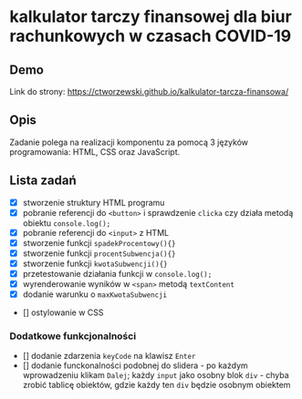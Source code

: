 # kalkulator tarczy finansowej dla biur rachunkowych w czasach COVID-19

## Demo

Link do strony: https://ctworzewski.github.io/kalkulator-tarcza-finansowa/

## Opis

Zadanie polega na realizacji komponentu za pomocą 3 języków
programowania: HTML, CSS oraz JavaScript.

## Lista zadań

* [x] stworzenie struktury HTML programu
* [x] pobranie referencji do `<button>` i sprawdzenie `clicka` czy działa metodą obiektu `console.log();`
* [x] pobranie referencji do `<input>` z HTML
* [x] stworzenie funkcji `spadekProcentowy(){}`
* [x] stworzenie funkcji `procentSubwencja(){}`
* [x] stworzenie funkcji `kwotaSubwencji(){}`
* [x] przetestowanie działania funkcji w `console.log();`
* [x] wyrenderowanie wyników w `<span>` metodą `textContent`
* [x] dodanie warunku o `maxKwotaSubwencji`
* [] ostylowanie w CSS

### Dodatkowe funkcjonalności

* [] dodanie zdarzenia `keyCode` na klawisz `Enter`
* [] dodanie funckonalności podobnej do slidera - po każdym wprowadzeniu klikam `Dalej`; każdy `input` jako osobny blok `div` - chyba zrobić tablicę obiektów, gdzie każdy ten `div` będzie osobnym obiektem
